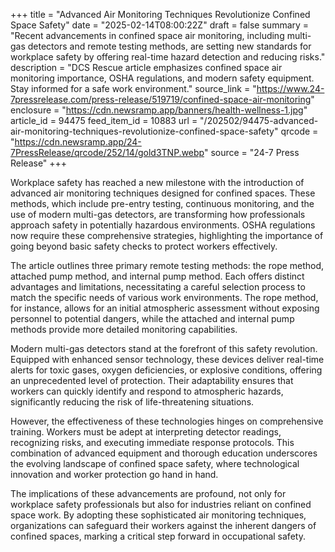 +++
title = "Advanced Air Monitoring Techniques Revolutionize Confined Space Safety"
date = "2025-02-14T08:00:22Z"
draft = false
summary = "Recent advancements in confined space air monitoring, including multi-gas detectors and remote testing methods, are setting new standards for workplace safety by offering real-time hazard detection and reducing risks."
description = "DCS Rescue article emphasizes confined space air monitoring importance, OSHA regulations, and modern safety equipment. Stay informed for a safe work environment."
source_link = "https://www.24-7pressrelease.com/press-release/519719/confined-space-air-monitoring"
enclosure = "https://cdn.newsramp.app/banners/health-wellness-1.jpg"
article_id = 94475
feed_item_id = 10883
url = "/202502/94475-advanced-air-monitoring-techniques-revolutionize-confined-space-safety"
qrcode = "https://cdn.newsramp.app/24-7PressRelease/qrcode/252/14/gold3TNP.webp"
source = "24-7 Press Release"
+++

<p>Workplace safety has reached a new milestone with the introduction of advanced air monitoring techniques designed for confined spaces. These methods, which include pre-entry testing, continuous monitoring, and the use of modern multi-gas detectors, are transforming how professionals approach safety in potentially hazardous environments. OSHA regulations now require these comprehensive strategies, highlighting the importance of going beyond basic safety checks to protect workers effectively.</p><p>The article outlines three primary remote testing methods: the rope method, attached pump method, and internal pump method. Each offers distinct advantages and limitations, necessitating a careful selection process to match the specific needs of various work environments. The rope method, for instance, allows for an initial atmospheric assessment without exposing personnel to potential dangers, while the attached and internal pump methods provide more detailed monitoring capabilities.</p><p>Modern multi-gas detectors stand at the forefront of this safety revolution. Equipped with enhanced sensor technology, these devices deliver real-time alerts for toxic gases, oxygen deficiencies, or explosive conditions, offering an unprecedented level of protection. Their adaptability ensures that workers can quickly identify and respond to atmospheric hazards, significantly reducing the risk of life-threatening situations.</p><p>However, the effectiveness of these technologies hinges on comprehensive training. Workers must be adept at interpreting detector readings, recognizing risks, and executing immediate response protocols. This combination of advanced equipment and thorough education underscores the evolving landscape of confined space safety, where technological innovation and worker protection go hand in hand.</p><p>The implications of these advancements are profound, not only for workplace safety professionals but also for industries reliant on confined space work. By adopting these sophisticated air monitoring techniques, organizations can safeguard their workers against the inherent dangers of confined spaces, marking a critical step forward in occupational safety.</p>